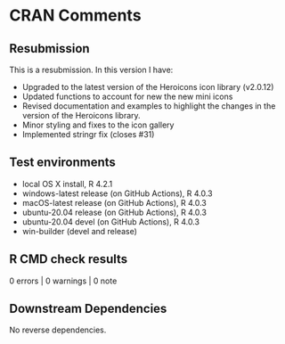 # CRAN Comments

## Resubmission

This is a resubmission. In this version I have:

- Upgraded to the latest version of the Heroicons icon library (v2.0.12)
- Updated functions to account for new the new mini icons
- Revised documentation and examples to highlight the changes in the version of the Heroicons library.
- Minor styling and fixes to the icon gallery
- Implemented stringr fix (closes #31)

## Test environments

- local OS X install, R 4.2.1
- windows-latest release (on GitHub Actions), R 4.0.3
- macOS-latest release (on GitHub Actions), R 4.0.3
- ubuntu-20.04 release (on GitHub Actions), R 4.0.3
- ubuntu-20.04 devel (on GitHub Actions), R 4.0.3
- win-builder (devel and release)

## R CMD check results

0 errors | 0 warnings | 0 note

## Downstream Dependencies

No reverse dependencies.

